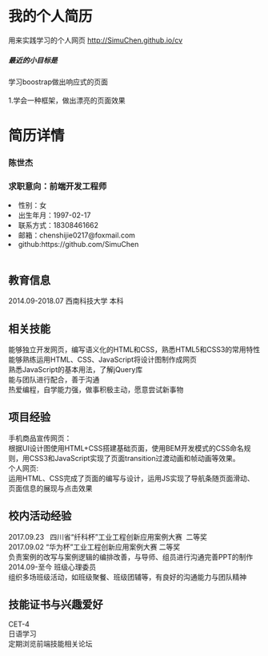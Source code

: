 # 我的个人简历
用来实践学习的个人网页 http://SimuChen.github.io/cv<br>
<h5>最近的小目标是</h5>学习boostrap做出响应式的页面<br/><br/>
1.学会一种框架，做出漂亮的页面效果

# 简历详情
<h3>陈世杰</h3>
<h3>求职意向：前端开发工程师</h3>
<li>性别：女</li>
<li>出生年月：1997-02-17</li>
<li>联系方式：18308461662</li>
<li>邮箱：chenshijie0217@foxmail.com</li>
<li>github:https://github.com/SimuChen</li><br/>

<h2>教育信息</h2>
2014.09-2018.07 西南科技大学 本科<br/>

<h2>相关技能</h2>
能够独立开发网页，编写语义化的HTML和CSS，熟悉HTML5和CSS3的常用特性<br/>
能够熟练运用HTML、CSS、JavaScript将设计图制作成网页<br/>
熟悉JavaScript的基本用法，了解jQuery库<br/>
能与团队进行配合，善于沟通<br/>
热爱编程，自学能力强，做事积极主动，愿意尝试新事物<br/>

<h2>项目经验</h2>
手机商品宣传网页：<br>
根据UI设计图使用HTML+CSS搭建基础页面，使用BEM开发模式的CSS命名规则，用CSS3和JavaScript实现了页面transition过渡动画和帧动画等效果。<br>
个人网页:<br/>
运用HTML、CSS完成了页面的编写与设计，运用JS实现了导航条随页面滑动、页面信息的展现与点击效果<br/>

<h2>校内活动经验</h2>
2017.09.23   四川省“纤科杯”工业工程创新应用案例大赛  二等奖<br/>
2017.09.02	“华为杯”工业工程创新应用案例大赛  二等奖<br/>
负责案例的改写与案例逻辑的编排改善，与导师、组员进行沟通完善PPT的制作<br/>
2014.09-至今	班级心理委员<br/>
组织多场班级活动，如班级聚餐、班级团辅等，有良好的沟通能力与团队精神<br/>

<h2>技能证书与兴趣爱好</h2>
CET-4<br/>
日语学习<br/>
定期浏览前端技能相关论坛<br/>
